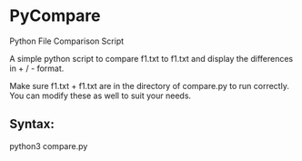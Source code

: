 # PyCompare
Python File Comparison Script

A simple python script to compare f1.txt to f1.txt and display the 
differences in + / - format.


Make sure f1.txt + f1.txt are in the directory of compare.py to run correctly. You can modify these as well to suit your needs.



Syntax:
-------
python3 compare.py
